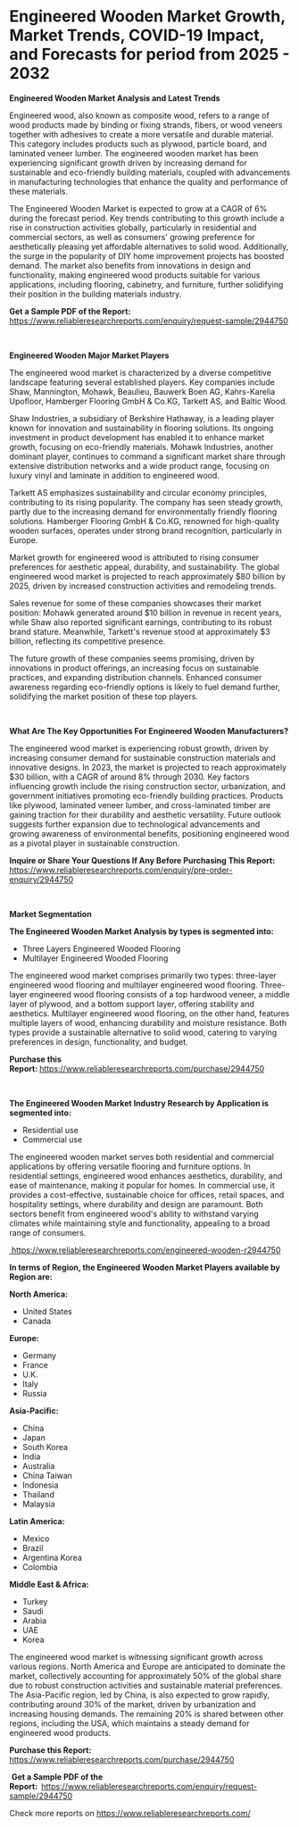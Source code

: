 <p><h1>Engineered Wooden Market Growth, Market Trends, COVID-19 Impact, and Forecasts for period from 2025 - 2032</h1></p><p><strong>Engineered Wooden Market Analysis and Latest Trends</strong></p>
<p><p>Engineered wood, also known as composite wood, refers to a range of wood products made by binding or fixing strands, fibers, or wood veneers together with adhesives to create a more versatile and durable material. This category includes products such as plywood, particle board, and laminated veneer lumber. The engineered wooden market has been experiencing significant growth driven by increasing demand for sustainable and eco-friendly building materials, coupled with advancements in manufacturing technologies that enhance the quality and performance of these materials.</p><p>The Engineered Wooden Market is expected to grow at a CAGR of 6% during the forecast period. Key trends contributing to this growth include a rise in construction activities globally, particularly in residential and commercial sectors, as well as consumers' growing preference for aesthetically pleasing yet affordable alternatives to solid wood. Additionally, the surge in the popularity of DIY home improvement projects has boosted demand. The market also benefits from innovations in design and functionality, making engineered wood products suitable for various applications, including flooring, cabinetry, and furniture, further solidifying their position in the building materials industry.</p></p>
<p><strong>Get a Sample PDF of the Report:&nbsp;</strong> <a href="https://www.reliableresearchreports.com/enquiry/request-sample/2944750?utm_campaign=3260&utm_medium=2&utm_source=Github&utm_content=ia&utm_term=11032025&utm_id=engineered-wooden">https://www.reliableresearchreports.com/enquiry/request-sample/2944750</a></p>
<p>&nbsp;</p>
<p><strong>Engineered Wooden Major Market Players</strong></p>
<p><p>The engineered wood market is characterized by a diverse competitive landscape featuring several established players. Key companies include Shaw, Mannington, Mohawk, Beaulieu, Bauwerk Boen AG, Kahrs-Karelia Upofloor, Hamberger Flooring GmbH & Co.KG, Tarkett AS, and Baltic Wood.</p><p>Shaw Industries, a subsidiary of Berkshire Hathaway, is a leading player known for innovation and sustainability in flooring solutions. Its ongoing investment in product development has enabled it to enhance market growth, focusing on eco-friendly materials. Mohawk Industries, another dominant player, continues to command a significant market share through extensive distribution networks and a wide product range, focusing on luxury vinyl and laminate in addition to engineered wood.</p><p>Tarkett AS emphasizes sustainability and circular economy principles, contributing to its rising popularity. The company has seen steady growth, partly due to the increasing demand for environmentally friendly flooring solutions. Hamberger Flooring GmbH & Co.KG, renowned for high-quality wooden surfaces, operates under strong brand recognition, particularly in Europe.</p><p>Market growth for engineered wood is attributed to rising consumer preferences for aesthetic appeal, durability, and sustainability. The global engineered wood market is projected to reach approximately $80 billion by 2025, driven by increased construction activities and remodeling trends.</p><p>Sales revenue for some of these companies showcases their market position: Mohawk generated around $10 billion in revenue in recent years, while Shaw also reported significant earnings, contributing to its robust brand stature. Meanwhile, Tarkett's revenue stood at approximately $3 billion, reflecting its competitive presence.</p><p>The future growth of these companies seems promising, driven by innovations in product offerings, an increasing focus on sustainable practices, and expanding distribution channels. Enhanced consumer awareness regarding eco-friendly options is likely to fuel demand further, solidifying the market position of these top players.</p></p>
<p>&nbsp;</p>
<p><strong>What Are The Key Opportunities For Engineered Wooden Manufacturers?</strong></p>
<p><p>The engineered wood market is experiencing robust growth, driven by increasing consumer demand for sustainable construction materials and innovative designs. In 2023, the market is projected to reach approximately $30 billion, with a CAGR of around 8% through 2030. Key factors influencing growth include the rising construction sector, urbanization, and government initiatives promoting eco-friendly building practices. Products like plywood, laminated veneer lumber, and cross-laminated timber are gaining traction for their durability and aesthetic versatility. Future outlook suggests further expansion due to technological advancements and growing awareness of environmental benefits, positioning engineered wood as a pivotal player in sustainable construction.</p></p>
<p><strong>Inquire or Share Your Questions If Any Before Purchasing This Report:</strong> <a href="https://www.reliableresearchreports.com/enquiry/pre-order-enquiry/2944750?utm_campaign=3260&utm_medium=2&utm_source=Github&utm_content=ia&utm_term=11032025&utm_id=engineered-wooden">https://www.reliableresearchreports.com/enquiry/pre-order-enquiry/2944750</a></p>
<p>&nbsp;</p>
<p><strong>Market Segmentation</strong></p>
<p><strong>The Engineered Wooden Market Analysis by types is segmented into:</strong></p>
<p><ul><li>Three Layers Engineered Wooded Flooring</li><li>Multilayer Engineered Wooded Flooring</li></ul></p>
<p><p>The engineered wood market comprises primarily two types: three-layer engineered wood flooring and multilayer engineered wood flooring. Three-layer engineered wood flooring consists of a top hardwood veneer, a middle layer of plywood, and a bottom support layer, offering stability and aesthetics. Multilayer engineered wood flooring, on the other hand, features multiple layers of wood, enhancing durability and moisture resistance. Both types provide a sustainable alternative to solid wood, catering to varying preferences in design, functionality, and budget.</p></p>
<p><strong>Purchase this Report:&nbsp;</strong><a href="https://www.reliableresearchreports.com/purchase/2944750?utm_campaign=3260&utm_medium=2&utm_source=Github&utm_content=ia&utm_term=11032025&utm_id=engineered-wooden">https://www.reliableresearchreports.com/purchase/2944750</a></p>
<p>&nbsp;</p>
<p><strong>The Engineered Wooden Market Industry Research by Application is segmented into:</strong></p>
<p><ul><li>Residential use</li><li>Commercial use</li></ul></p>
<p><p>The engineered wooden market serves both residential and commercial applications by offering versatile flooring and furniture options. In residential settings, engineered wood enhances aesthetics, durability, and ease of maintenance, making it popular for homes. In commercial use, it provides a cost-effective, sustainable choice for offices, retail spaces, and hospitality settings, where durability and design are paramount. Both sectors benefit from engineered wood's ability to withstand varying climates while maintaining style and functionality, appealing to a broad range of consumers.</p></p>
<p><a href="https://www.reliableresearchreports.com/engineered-wooden-r2944750?utm_campaign=3260&utm_medium=2&utm_source=Github&utm_content=ia&utm_term=11032025&utm_id=engineered-wooden">&nbsp;https://www.reliableresearchreports.com/engineered-wooden-r2944750</a></p>
<p><strong>In terms of Region, the Engineered Wooden Market Players available by Region are:</strong></p>
<p>
    <p> <strong> North America: </strong>
        <ul>
            <li>United States</li>
            <li>Canada</li>
        </ul>
        </p> 
    <p> <strong> Europe: </strong>
        <ul>
            <li>Germany</li>
            <li>France</li>
            <li>U.K.</li>
            <li>Italy</li>
            <li>Russia</li>
        </ul>
        </p> 
    <p> <strong> Asia-Pacific: </strong>
        <ul>
            <li>China</li>
            <li>Japan</li>
            <li>South Korea</li>
            <li>India</li>
            <li>Australia</li>
            <li>China Taiwan</li>
            <li>Indonesia</li>
            <li>Thailand</li>
            <li>Malaysia</li>
        </ul>
        </p> 
    <p> <strong> Latin America: </strong>
        <ul>
            <li>Mexico</li>
            <li>Brazil</li>
            <li>Argentina Korea</li>
            <li>Colombia</li>
        </ul>
        </p> 
    <p> <strong> Middle East & Africa: </strong>
        <ul>
            <li>Turkey</li>
            <li>Saudi</li>
            <li>Arabia</li>
            <li>UAE</li>
            <li>Korea</li>
        </ul>
    </p>
    </p>
<p><p>The engineered wood market is witnessing significant growth across various regions. North America and Europe are anticipated to dominate the market, collectively accounting for approximately 50% of the global share due to robust construction activities and sustainable material preferences. The Asia-Pacific region, led by China, is also expected to grow rapidly, contributing around 30% of the market, driven by urbanization and increasing housing demands. The remaining 20% is shared between other regions, including the USA, which maintains a steady demand for engineered wood products.</p></p>
<p><strong>Purchase this Report: </strong><a href="https://www.reliableresearchreports.com/purchase/2944750?utm_campaign=3260&utm_medium=2&utm_source=Github&utm_content=ia&utm_term=11032025&utm_id=engineered-wooden">https://www.reliableresearchreports.com/purchase/2944750</a></p>
<p>&nbsp;<strong>Get a Sample PDF of the Report:&nbsp;&nbsp;</strong><a href="https://www.reliableresearchreports.com/enquiry/request-sample/2944750?utm_campaign=3260&utm_medium=2&utm_source=Github&utm_content=ia&utm_term=11032025&utm_id=engineered-wooden">https://www.reliableresearchreports.com/enquiry/request-sample/2944750</a></p>
<p><strong></strong></p>
<p>Check more reports on <a href="https://www.reliableresearchreports.com/?utm_campaign=3260&utm_medium=2&utm_source=Github&utm_content=ia&utm_term=11032025&utm_id=engineered-wooden">https://www.reliableresearchreports.com/</a></p>